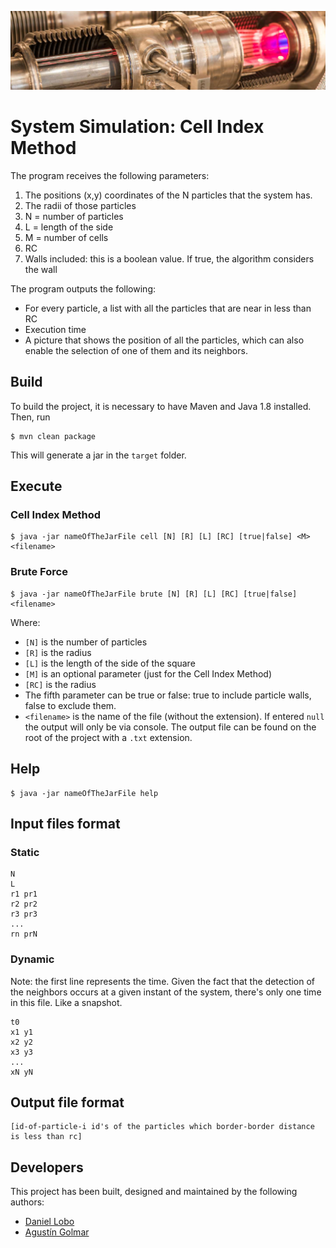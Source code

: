 ![...](resources/image/readme-header.png)

# System Simulation: Cell Index Method

The program receives the following parameters:

1. The positions (x,y) coordinates of the N particles that the system has.
2. The radii of those particles
3. N = number of particles
4. L = length of the side
5. M = number of cells
6. RC
7. Walls included: this is a boolean value. If true, the algorithm considers the wall

The program outputs the following:

* For every particle, a list with all the particles that are near in less than RC
* Execution time
* A picture that shows the position of all the particles, which can also enable the selection of one of them and its neighbors.



## Build

To build the project, it is necessary to have Maven and Java 1.8 installed. Then, run

```
$ mvn clean package
```

This will generate a jar in the `target` folder.

## Execute

### Cell Index Method

```
$ java -jar nameOfTheJarFile cell [N] [R] [L] [RC] [true|false] <M> <filename>
```

### Brute Force

```
$ java -jar nameOfTheJarFile brute [N] [R] [L] [RC] [true|false] <filename>
```

Where:

* `[N]` is the number of particles
* `[R]` is the radius
* `[L]` is the length of the side of the square
* `[M]` is an optional parameter (just for the Cell Index Method)
* `[RC]` is the radius
* The fifth parameter can be true or false: true to include particle walls, false to exclude them.
* `<filename>` is the name of the file (without the extension). If entered `null` the output will only be via console. 
The output file can be found on the root of the project with a `.txt` extension. 

## Help

```
$ java -jar nameOfTheJarFile help
```

## Input files format

### Static

```
N
L
r1 pr1
r2 pr2
r3 pr3
...
rn prN
```

### Dynamic

Note: the first line represents the time. Given the fact that the detection of the neighbors occurs at a given instant of the system, there's only one time in this file. Like a snapshot.

```
t0
x1 y1
x2 y2
x3 y3
...
xN yN
```

## Output file format

```
[id-of-particle-i id's of the particles which border-border distance is less than rc]
```

## Developers

This project has been built, designed and maintained by the following authors:

* [Daniel Lobo](https://github.com/lobo)
* [Agustín Golmar](https://github.com/agustin-golmar)
